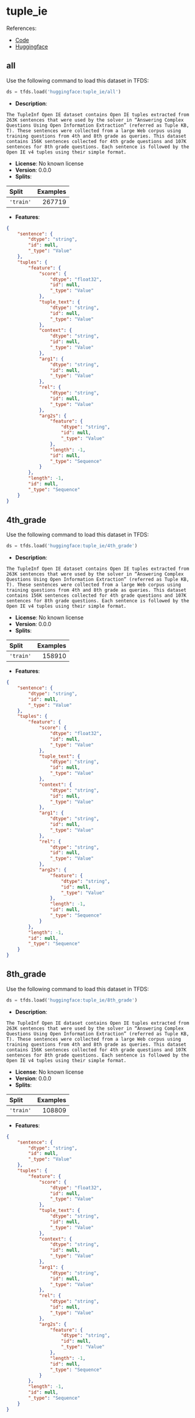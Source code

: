 # tuple_ie

References:

*   [Code](https://github.com/huggingface/datasets/blob/master/datasets/tuple_ie)
*   [Huggingface](https://huggingface.co/datasets/tuple_ie)


## all


Use the following command to load this dataset in TFDS:

```python
ds = tfds.load('huggingface:tuple_ie/all')
```

*   **Description**:

```
The TupleInf Open IE dataset contains Open IE tuples extracted from 263K sentences that were used by the solver in “Answering Complex Questions Using Open Information Extraction” (referred as Tuple KB, T). These sentences were collected from a large Web corpus using training questions from 4th and 8th grade as queries. This dataset contains 156K sentences collected for 4th grade questions and 107K sentences for 8th grade questions. Each sentence is followed by the Open IE v4 tuples using their simple format.
```

*   **License**: No known license
*   **Version**: 0.0.0
*   **Splits**:

Split  | Examples
:----- | -------:
`'train'` | 267719

*   **Features**:

```json
{
    "sentence": {
        "dtype": "string",
        "id": null,
        "_type": "Value"
    },
    "tuples": {
        "feature": {
            "score": {
                "dtype": "float32",
                "id": null,
                "_type": "Value"
            },
            "tuple_text": {
                "dtype": "string",
                "id": null,
                "_type": "Value"
            },
            "context": {
                "dtype": "string",
                "id": null,
                "_type": "Value"
            },
            "arg1": {
                "dtype": "string",
                "id": null,
                "_type": "Value"
            },
            "rel": {
                "dtype": "string",
                "id": null,
                "_type": "Value"
            },
            "arg2s": {
                "feature": {
                    "dtype": "string",
                    "id": null,
                    "_type": "Value"
                },
                "length": -1,
                "id": null,
                "_type": "Sequence"
            }
        },
        "length": -1,
        "id": null,
        "_type": "Sequence"
    }
}
```



## 4th_grade


Use the following command to load this dataset in TFDS:

```python
ds = tfds.load('huggingface:tuple_ie/4th_grade')
```

*   **Description**:

```
The TupleInf Open IE dataset contains Open IE tuples extracted from 263K sentences that were used by the solver in “Answering Complex Questions Using Open Information Extraction” (referred as Tuple KB, T). These sentences were collected from a large Web corpus using training questions from 4th and 8th grade as queries. This dataset contains 156K sentences collected for 4th grade questions and 107K sentences for 8th grade questions. Each sentence is followed by the Open IE v4 tuples using their simple format.
```

*   **License**: No known license
*   **Version**: 0.0.0
*   **Splits**:

Split  | Examples
:----- | -------:
`'train'` | 158910

*   **Features**:

```json
{
    "sentence": {
        "dtype": "string",
        "id": null,
        "_type": "Value"
    },
    "tuples": {
        "feature": {
            "score": {
                "dtype": "float32",
                "id": null,
                "_type": "Value"
            },
            "tuple_text": {
                "dtype": "string",
                "id": null,
                "_type": "Value"
            },
            "context": {
                "dtype": "string",
                "id": null,
                "_type": "Value"
            },
            "arg1": {
                "dtype": "string",
                "id": null,
                "_type": "Value"
            },
            "rel": {
                "dtype": "string",
                "id": null,
                "_type": "Value"
            },
            "arg2s": {
                "feature": {
                    "dtype": "string",
                    "id": null,
                    "_type": "Value"
                },
                "length": -1,
                "id": null,
                "_type": "Sequence"
            }
        },
        "length": -1,
        "id": null,
        "_type": "Sequence"
    }
}
```



## 8th_grade


Use the following command to load this dataset in TFDS:

```python
ds = tfds.load('huggingface:tuple_ie/8th_grade')
```

*   **Description**:

```
The TupleInf Open IE dataset contains Open IE tuples extracted from 263K sentences that were used by the solver in “Answering Complex Questions Using Open Information Extraction” (referred as Tuple KB, T). These sentences were collected from a large Web corpus using training questions from 4th and 8th grade as queries. This dataset contains 156K sentences collected for 4th grade questions and 107K sentences for 8th grade questions. Each sentence is followed by the Open IE v4 tuples using their simple format.
```

*   **License**: No known license
*   **Version**: 0.0.0
*   **Splits**:

Split  | Examples
:----- | -------:
`'train'` | 108809

*   **Features**:

```json
{
    "sentence": {
        "dtype": "string",
        "id": null,
        "_type": "Value"
    },
    "tuples": {
        "feature": {
            "score": {
                "dtype": "float32",
                "id": null,
                "_type": "Value"
            },
            "tuple_text": {
                "dtype": "string",
                "id": null,
                "_type": "Value"
            },
            "context": {
                "dtype": "string",
                "id": null,
                "_type": "Value"
            },
            "arg1": {
                "dtype": "string",
                "id": null,
                "_type": "Value"
            },
            "rel": {
                "dtype": "string",
                "id": null,
                "_type": "Value"
            },
            "arg2s": {
                "feature": {
                    "dtype": "string",
                    "id": null,
                    "_type": "Value"
                },
                "length": -1,
                "id": null,
                "_type": "Sequence"
            }
        },
        "length": -1,
        "id": null,
        "_type": "Sequence"
    }
}
```


